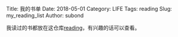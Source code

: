 Title: 我的书单
Date: 2018-05-01
Category: LIFE
Tags: reading
Slug: my_reading_list
Author: subond

我读过的书都放在这仓库[reading](https://github.com/yusubond/reading)，有兴趣的话可以查看。
